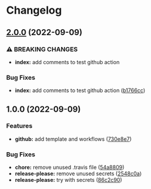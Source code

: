 # Changelog

## [2.0.0](https://github.com/guilbep/guilbep/compare/v1.0.0...v2.0.0) (2022-09-09)


### ⚠ BREAKING CHANGES

* **index:** add comments to test github action

### Bug Fixes

* **index:** add comments to test github action ([b1766cc](https://github.com/guilbep/guilbep/commit/b1766cc03e629f2855837ef0cf1d85f011ef802f))

## 1.0.0 (2022-09-09)


### Features

* **github:** add template and workflows ([730e8e7](https://github.com/guilbep/guilbep/commit/730e8e71e06e7abc7ddeddc8f6c156584bb121d7))


### Bug Fixes

* **chore:** remove unused .travis file ([54a8809](https://github.com/guilbep/guilbep/commit/54a8809189fe8710688707762566198a04a83f40))
* **release-please:** remove unused secrets ([2548c0a](https://github.com/guilbep/guilbep/commit/2548c0a54cb92d5a9b59258865bf8948d61d4b30))
* **release-please:** try with secrets ([86c2c90](https://github.com/guilbep/guilbep/commit/86c2c900f5af92d4cad611f5bab705deb0d45ec2))
